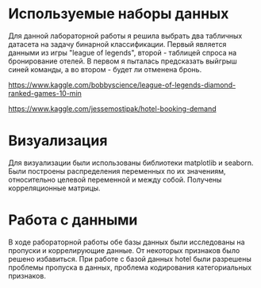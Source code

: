# Используемые наборы данных

Для данной лабораторной работы я решила выбрать два табличных датасета на задачу бинарной классификации. Первый является данными из игры "league of legends", второй - таблицей спроса на бронирование отелей. В первом я пыталась предсказать выйгрыш синей команды, а во втором - будет ли отменена бронь.

https://www.kaggle.com/bobbyscience/league-of-legends-diamond-ranked-games-10-min

https://www.kaggle.com/jessemostipak/hotel-booking-demand

# Визуализация

Для визуализации были использованы библиотеки matplotlib и seaborn.
Были построены распределения переменных по их значениям, относительно целевой переменной и между собой. Получены корреляционные матрицы.

# Работа с данными

В ходе рабораторной работы обе базы данных были исследованы на пропуски и коррелирующие данные. От некоторых признаков было решено избавиться.
При работе с базой данных hotel были разрешены проблемы пропуска в данных, проблема кодирования категориальных признаков.
